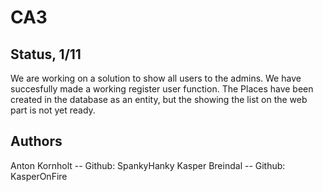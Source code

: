 # CA3

## Status, 1/11
We are working on a solution to show all users to the admins.
We have succesfully made a working register user function.
The Places have been created in the database as an entity, but the showing the list on the web part is not yet ready.
 



## Authors 
Anton Kornholt -- Github: SpankyHanky
Kasper Breindal -- Github: KasperOnFire

